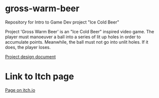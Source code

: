 # gross-warm-beer
Repository for Intro to Game Dev project "Ice Cold Beer"

Project 'Gross Warm Beer' is an "Ice Cold Beer" inspired video game. The player must manoeuver a ball into a series of lit up holes in order to accumulate points. Meanwhile, the ball must not go into unlit holes. If it does, the player loses.

[Project design document](https://github.com/fatjosephina/gross-warm-beer/blob/master/Documentation/DesignDocument.md)

# Link to Itch page
[Page on itch.io](https://fatjosephina.itch.io/happy-hungry-hamster)
